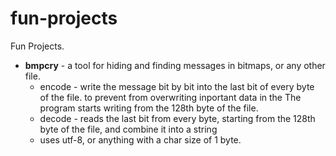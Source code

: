 # fun-projects
Fun Projects.

* **bmpcry** - a tool for hiding and finding messages in bitmaps, or any other file.
  * encode - write the message bit by bit into the last bit of every byte of the file. to prevent from overwriting inportant data in the The program starts writing from the 128th byte of the file.
  * decode - reads the last bit from every byte, starting from the 128th byte of the file, and combine it into a string
  * uses utf-8, or anything with a char size of 1 byte.
